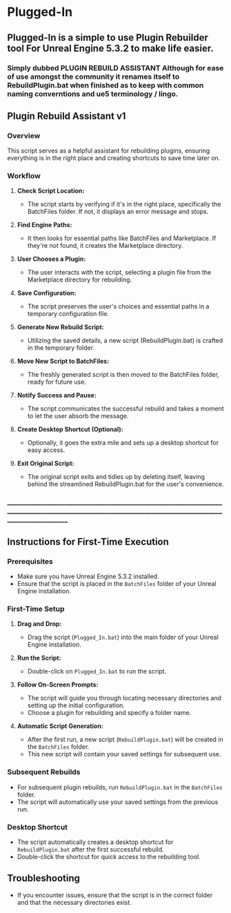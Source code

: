# Plugged-In

## Plugged-In is a simple to use Plugin Rebuilder tool For Unreal Engine 5.3.2 to make life easier. 

### Simply dubbed PLUGIN REBUILD ASSISTANT Although for ease of use amongst the community it renames itself to RebuildPlugin.bat when finished as to keep with common naming converntions and ue5 terminology / lingo.

## Plugin Rebuild Assistant v1

### Overview

This script serves as a helpful assistant for rebuilding plugins, ensuring everything is in the right place and creating shortcuts to save time later on.

### Workflow

1. **Check Script Location:**
   - The script starts by verifying if it's in the right place, specifically the BatchFiles folder. If not, it displays an error message and stops.

2. **Find Engine Paths:**
   - It then looks for essential paths like BatchFiles and Marketplace. If they're not found, it creates the Marketplace directory.

3. **User Chooses a Plugin:**
   - The user interacts with the script, selecting a plugin file from the Marketplace directory for rebuilding.

4. **Save Configuration:**
   - The script preserves the user's choices and essential paths in a temporary configuration file.

5. **Generate New Rebuild Script:**
   - Utilizing the saved details, a new script (RebuildPlugin.bat) is crafted in the temporary folder.

6. **Move New Script to BatchFiles:**
   - The freshly generated script is then moved to the BatchFiles folder, ready for future use.

7. **Notify Success and Pause:**
   - The script communicates the successful rebuild and takes a moment to let the user absorb the message.

8. **Create Desktop Shortcut (Optional):**
   - Optionally, it goes the extra mile and sets up a desktop shortcut for easy access.

9. **Exit Original Script:**
   - The original script exits and tidies up by deleting itself, leaving behind the streamlined RebuildPlugin.bat for the user's convenience.

### __________________________________________________________________________________________________________________________________________________


## Instructions for First-Time Execution

### Prerequisites

- Make sure you have Unreal Engine 5.3.2 installed.
- Ensure that the script is placed in the `BatchFiles` folder of your Unreal Engine installation.

### First-Time Setup

1. **Drag and Drop:**
   - Drag the script (`Plugged_In.bat`) into the main folder of your Unreal Engine installation.

2. **Run the Script:**
   - Double-click on `Plugged_In.bat` to run the script.

3. **Follow On-Screen Prompts:**
   - The script will guide you through locating necessary directories and setting up the initial configuration.
   - Choose a plugin for rebuilding and specify a folder name.

4. **Automatic Script Generation:**
   - After the first run, a new script (`RebuildPlugin.bat`) will be created in the `BatchFiles` folder.
   - This new script will contain your saved settings for subsequent use.

### Subsequent Rebuilds

- For subsequent plugin rebuilds, run `RebuildPlugin.bat` in the `BatchFiles` folder.
- The script will automatically use your saved settings from the previous run.

### Desktop Shortcut

- The script automatically creates a desktop shortcut for `RebuildPlugin.bat` after the first successful rebuild.
- Double-click the shortcut for quick access to the rebuilding tool.

## Troubleshooting

- If you encounter issues, ensure that the script is in the correct folder and that the necessary directories exist.
